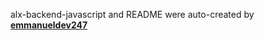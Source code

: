 alx-backend-javascript and README were auto-created by [**emmanueldev247**](https://github.com/emmanueldev247/)
